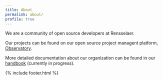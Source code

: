 ```yaml
---
title: About
permalink: about/
profile: true
---
```


We are a community of open source developers at Rensselaer.

Our projects can be found on our open source project managent platform, [Observatory](http://rcos.io). 

More detailed documentation about our organization can be found in our [handbook](http://rcos.github.io/rcos-handbook) (currently in progress).

{% include footer.html %}